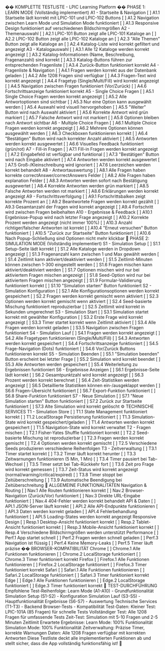 �� KOMPLETTE TESTLISTE - LPIC Learning Platform
�� PHASE 1: LEARN MODE (Vollständig implementiert)
A1 - Startseite & Navigation
[ ] A1.1 Startseite lädt korrekt mit LPIC-101 und LPIC-102 Buttons
[ ] A1.2 Navigation zwischen Learn Mode und Simulation Mode funktioniert
[ ] A1.3 Responsive Design funktioniert auf verschiedenen Bildschirmgrößen
A2 - Themenauswahl
[ ] A2.1 LPIC-101 Button zeigt alle LPIC-101 Kataloge an
[ ] A2.2 LPIC-102 Button zeigt alle LPIC-102 Kataloge an
[ ] A2.3 "Alle Themen" Button zeigt alle Kataloge an
[ ] A2.4 Katalog-Liste wird korrekt gefiltert und angezeigt
A3 - Katalogauswahl
[ ] A3.1 Alle 12 Kataloge werden korrekt angezeigt
[ ] A3.2 Katalog-Informationen (Name, Beschreibung, Fragenanzahl) sind korrekt
[ ] A3.3 Katalog-Buttons führen zur entsprechenden Fragenliste
[ ] A3.4 Zurück-Button funktioniert korrekt
A4 - Fragenliste & Navigation
[ ] A4.1 Fragen werden korrekt aus der Datenbank geladen
[ ] A4.2 Alle 1208 Fragen sind verfügbar
[ ] A4.3 Fragen-Text wird korrekt angezeigt
[ ] A4.4 Fragetyp (Single/Multi/Fill) wird korrekt angezeigt
[ ] A4.5 Navigation zwischen Fragen funktioniert (Vor/Zurück)
[ ] A4.6 Fortschrittsanzeige funktioniert korrekt
A5 - Single Choice Fragen
[ ] A5.1 Single Choice Fragen werden korrekt angezeigt
[ ] A5.2 Alle Antwortoptionen sind sichtbar
[ ] A5.3 Nur eine Option kann ausgewählt werden
[ ] A5.4 Auswahl wird visuell hervorgehoben
[ ] A5.5 "Weiter" Button wird nach Auswahl aktiviert
[ ] A5.6 Korrekte Antwort wird grün markiert
[ ] A5.7 Falsche Antwort wird rot markiert
[ ] A5.8 Optionen bleiben nach Antwort sichtbar
A6 - Multiple Choice Fragen
[ ] A6.1 Multiple Choice Fragen werden korrekt angezeigt
[ ] A6.2 Mehrere Optionen können ausgewählt werden
[ ] A6.3 Checkboxen funktionieren korrekt
[ ] A6.4 "Bestätigen" Button wird nach korrekter Anzahl aktiviert
[ ] A6.5 Antworten werden korrekt ausgewertet
[ ] A6.6 Visuelles Feedback funktioniert (grün/rot)
A7 - Fill-in Fragen
[ ] A7.1 Fill-in Fragen werden korrekt angezeigt
[ ] A7.2 Eingabefeld ist verfügbar und funktional
[ ] A7.3 "Bestätigen" Button wird nach Eingabe aktiviert
[ ] A7.4 Antworten werden korrekt ausgewertet
[ ] A7.5 Groß-/Kleinschreibung wird ignoriert
[ ] A7.6 Leerzeichen werden korrekt behandelt
A8 - Antwortauswertung
[ ] A8.1 Alle Fragen haben korrekte correctAnswer/correctAnswers Felder
[ ] A8.2 Alle Fragen haben explanation Felder
[ ] A8.3 Antworten werden sofort nach Bestätigung ausgewertet
[ ] A8.4 Korrekte Antworten werden grün markiert
[ ] A8.5 Falsche Antworten werden rot markiert
[ ] A8.6 Erklärungen werden korrekt angezeigt
A9 - Fortschrittsverfolgung
[ ] A9.1 Fortschrittsbalken zeigt korrekte Prozent an
[ ] A9.2 Beantwortete Fragen werden korrekt gezählt
[ ] A9.3 Gesamtanzahl der Fragen wird korrekt angezeigt
[ ] A9.4 Fortschritt wird zwischen Fragen beibehalten
A10 - Ergebnisse & Feedback
[ ] A10.1 Ergebnisse-Popup wird nach letzter Frage angezeigt
[ ] A10.2 Korrekte Prozent werden angezeigt (nicht immer 100%)
[ ] A10.3 Anzahl richtiger/falscher Antworten ist korrekt
[ ] A10.4 "Erneut versuchen" Button funktioniert
[ ] A10.5 "Zurück zur Startseite" Button funktioniert
[ ] A10.6 Nach Popup-Schließung sind Optionen nicht mehr klickbar
🚀 PHASE 2: SIMULATION MODE (Vollständig implementiert)
S1 - Simulation Setup
[ ] S1.1 Setup-Seite lädt korrekt
[ ] S1.2 Alle Kataloge werden in Dropdown angezeigt
[ ] S1.3 Fragenanzahl kann zwischen 1 und Max gewählt werden
[ ] S1.4 Zeitlimit kann aktiviert/deaktiviert werden
[ ] S1.5 Zeitlimit-Minuten können zwischen 1-300 eingestellt werden
[ ] S1.6 Fragen mischen kann aktiviert/deaktiviert werden
[ ] S1.7 Optionen mischen wird nur bei aktiviertem Fragen mischen angezeigt
[ ] S1.8 Seed-Option wird nur bei aktiviertem Fragen mischen angezeigt
[ ] S1.9 Formular-Validierung funktioniert korrekt
[ ] S1.10 "Simulation starten" Button funktioniert
S2 - Simulation Konfiguration
[ ] S2.1 Alle Konfigurationsoptionen werden korrekt gespeichert
[ ] S2.2 Fragen werden korrekt gemischt wenn aktiviert
[ ] S2.3 Optionen werden korrekt gemischt wenn aktiviert
[ ] S2.4 Seed-basierte Mischung funktioniert reproduzierbar
[ ] S2.5 Zeitlimit wird korrekt in Sekunden umgerechnet
S3 - Simulation Start
[ ] S3.1 Simulation startet korrekt mit gewählter Konfiguration
[ ] S3.2 Erste Frage wird korrekt angezeigt
[ ] S3.3 Timer startet korrekt wenn Zeitlimit aktiviert
[ ] S3.4 Alle Fragen werden korrekt geladen
[ ] S3.5 Navigation zwischen Fragen funktioniert
S4 - Simulation Lauf
[ ] S4.1 Fragen werden korrekt angezeigt
[ ] S4.2 Alle Fragetypen funktionieren (Single/Multi/Fill)
[ ] S4.3 Antworten werden korrekt gespeichert
[ ] S4.4 Fortschrittsanzeige funktioniert
[ ] S4.5 Frage-Navigation (Dots) funktioniert
[ ] S4.6 Vor/Zurück Buttons funktionieren korrekt
S5 - Simulation Beenden
[ ] S5.1 "Simulation beenden" Button erscheint bei letzter Frage
[ ] S5.2 Simulation wird korrekt beendet
[ ] S5.3 Alle Antworten werden gespeichert
[ ] S5.4 Weiterleitung zu Ergebnissen funktioniert
S6 - Ergebnisse Anzeigen
[ ] S6.1 Ergebnisse-Seite lädt korrekt
[ ] S6.2 Gesamtpunktzahl wird korrekt angezeigt
[ ] S6.3 Prozent werden korrekt berechnet
[ ] S6.4 Zeit-Statistiken werden angezeigt
[ ] S6.5 Detaillierte Statistiken können ein-/ausgeklappt werden
[ ] S6.6 Fragen-Übersicht funktioniert
[ ] S6.7 Export-Funktion funktioniert
[ ] S6.8 Share-Funktion funktioniert
S7 - Neue Simulation
[ ] S7.1 "Neue Simulation starten" Button funktioniert
[ ] S7.2 Zurück zur Startseite funktioniert
[ ] S7.3 Alte Simulation wird korrekt gelöscht
⚙️ TECHNISCHE SERVICES
T1 - Simulation Store
[ ] T1.1 State Management funktioniert korrekt
[ ] T1.2 LocalStorage Persistierung funktioniert
[ ] T1.3 Simulation-State wird korrekt gespeichert/geladen
[ ] T1.4 Antworten werden korrekt gespeichert
[ ] T1.5 Navigation-State wird korrekt verwaltet
T2 - Fragen mischen
[ ] T2.1 Fisher-Yates Shuffle funktioniert korrekt
[ ] T2.2 Seed-basierte Mischung ist reproduzierbar
[ ] T2.3 Fragen werden korrekt gemischt
[ ] T2.4 Optionen werden korrekt gemischt
[ ] T2.5 Verschiedene Seeds produzieren verschiedene Reihenfolgen
T3 - Zeitverwaltung
[ ] T3.1 Timer startet korrekt
[ ] T3.2 Timer läuft korrekt herunter
[ ] T3.3 Zeitwarnungen funktionieren (5 Min, 1 Min)
[ ] T3.4 Timer pausiert bei Tab-Wechsel
[ ] T3.5 Timer setzt bei Tab-Rückkehr fort
[ ] T3.6 Zeit pro Frage wird korrekt gemessen
[ ] T3.7 Zeit-Status wird korrekt angezeigt (normal/warning/critical/expired)
[ ] T3.8 Timer stoppt bei Zeitüberschreitung
[ ] T3.9 Automatische Beendigung bei Zeitüberschreitung
🔧 ALLGEMEINE FUNKTIONALITÄTEN
Navigation & Routing
[ ] Nav.1 Alle Routen funktionieren korrekt
[ ] Nav.2 Browser-Navigation (Zurück/Vor) funktioniert
[ ] Nav.3 Direkte URL-Eingabe funktioniert
[ ] Nav.4 404-Fehler werden korrekt behandelt
API & Daten
[ ] API.1 JSON-Server läuft korrekt
[ ] API.2 Alle API-Endpunkte funktionieren
[ ] API.3 Daten werden korrekt geladen
[ ] API.4 Fehlerbehandlung funktioniert
[ ] API.5 Loading-States werden korrekt angezeigt
Responsive Design
[ ] Resp.1 Desktop-Ansicht funktioniert korrekt
[ ] Resp.2 Tablet-Ansicht funktioniert korrekt
[ ] Resp.3 Mobile-Ansicht funktioniert korrekt
[ ] Resp.4 Verschiedene Bildschirmgrößen werden unterstützt
Performance
[ ] Perf.1 App startet schnell
[ ] Perf.2 Fragen werden schnell geladen
[ ] Perf.3 Navigation ist flüssig
[ ] Perf.4 Keine Memory-Leaks
[ ] Perf.5 Timer läuft präzise
�� BROWSER-KOMPATIBILITÄT
Chrome
[ ] Chrome.1 Alle Funktionen funktionieren
[ ] Chrome.2 LocalStorage funktioniert
[ ] Chrome.3 Timer funktioniert korrekt
Firefox
[ ] Firefox.1 Alle Funktionen funktionieren
[ ] Firefox.2 LocalStorage funktioniert
[ ] Firefox.3 Timer funktioniert korrekt
Safari
[ ] Safari.1 Alle Funktionen funktionieren
[ ] Safari.2 LocalStorage funktioniert
[ ] Safari.3 Timer funktioniert korrekt
Edge
[ ] Edge.1 Alle Funktionen funktionieren
[ ] Edge.2 LocalStorage funktioniert
[ ] Edge.3 Timer funktioniert korrekt
🧪 TEST-DURCHFÜHRUNG
Empfohlene Test-Reihenfolge:
Learn Mode (A1-A10) - Grundfunktionalität
Simulation Setup (S1-S2) - Konfiguration
Simulation Lauf (S3-S5) - Hauptfunktionalität
Ergebnisse (S6-S7) - Auswertung
Technische Services (T1-T3) - Backend
Browser-Tests - Kompatibilität
Test-Daten:
Kleiner Test: LPIC-101A (85 Fragen) für schnelle Tests
Vollständiger Test: Alle 1208 Fragen für umfassende Tests
Zeit-Test: Simulation mit 5-10 Fragen und 2-5 Minuten Zeitlimit
Erwartete Ergebnisse:
Learn Mode: 100% Funktionalität
Simulation Mode: 100% Funktionalität
Zeitverwaltung: Präzise Timer, korrekte Warnungen
Daten: Alle 1208 Fragen verfügbar mit korrekten Antworten
Diese Testliste deckt alle implementierten Funktionen ab und stellt sicher, dass die App vollständig funktionsfähig ist! 🎯